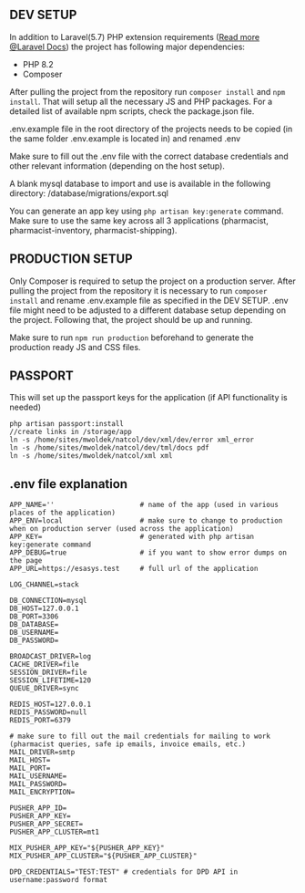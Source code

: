 ## DEV SETUP

In addition to Laravel(5.7) PHP extension requirements ([Read more @Laravel Docs](https://laravel.com/docs/5.7/installation#server-requirements)) the project has following major dependencies:

-   PHP 8.2
-   Composer

After pulling the project from the repository run `composer install` and `npm install`. That will setup all the necessary JS and PHP packages. For a detailed list of available npm scripts, check the package.json file.

.env.example file in the root directory of the projects needs to be copied (in the same folder .env.example is located in) and renamed .env

Make sure to fill out the .env file with the correct database credentials and other relevant information (depending on the host setup).

A blank mysql database to import and use is available in the following directory: /database/migrations/export.sql

You can generate an app key using `php artisan key:generate` command. Make sure to use the same key across all 3 applications (pharmacist, pharmacist-inventory, pharmacist-shipping).

## PRODUCTION SETUP

Only Composer is required to setup the project on a production server. After pulling the project from the repository it is necessary to run `composer install` and rename .env.example file as specified in the DEV SETUP. .env file might need to be adjusted to a different database setup depending on the project. Following that, the project should be up and running.

Make sure to run `npm run production` beforehand to generate the production ready JS and CSS files.

## PASSPORT

This will set up the passport keys for the application (if API functionality is needed)

```
php artisan passport:install
//create links in /storage/app
ln -s /home/sites/mwoldek/natcol/dev/xml/dev/error xml_error
ln -s /home/sites/mwoldek/natcol/dev/tml/docs pdf
ln -s /home/sites/mwoldek/natcol/xml xml
```

## .env file explanation

```
APP_NAME=''                     # name of the app (used in various places of the application)
APP_ENV=local                   # make sure to change to production when on production server (used across the application)
APP_KEY=                        # generated with php artisan key:generate command
APP_DEBUG=true                  # if you want to show error dumps on the page
APP_URL=https://esasys.test     # full url of the application

LOG_CHANNEL=stack

DB_CONNECTION=mysql
DB_HOST=127.0.0.1
DB_PORT=3306
DB_DATABASE=
DB_USERNAME=
DB_PASSWORD=

BROADCAST_DRIVER=log
CACHE_DRIVER=file
SESSION_DRIVER=file
SESSION_LIFETIME=120
QUEUE_DRIVER=sync

REDIS_HOST=127.0.0.1
REDIS_PASSWORD=null
REDIS_PORT=6379

# make sure to fill out the mail credentials for mailing to work (pharmacist queries, safe ip emails, invoice emails, etc.)
MAIL_DRIVER=smtp
MAIL_HOST=
MAIL_PORT=
MAIL_USERNAME=
MAIL_PASSWORD=
MAIL_ENCRYPTION=

PUSHER_APP_ID=
PUSHER_APP_KEY=
PUSHER_APP_SECRET=
PUSHER_APP_CLUSTER=mt1

MIX_PUSHER_APP_KEY="${PUSHER_APP_KEY}"
MIX_PUSHER_APP_CLUSTER="${PUSHER_APP_CLUSTER}"

DPD_CREDENTIALS="TEST:TEST" # credentials for DPD API in username:password format

```
